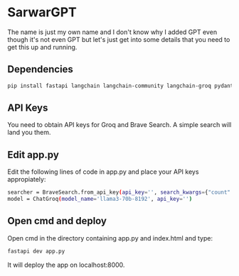 # SarwarGPT
The name is just my own name and I don't know why I added GPT even though it's not even GPT but let's just get into some details that you need to get this up and running.

## Dependencies
```bash
pip install fastapi langchain langchain-community langchain-groq pydantic
```
## API Keys
You need to obtain API keys for Groq and Brave Search. A simple search will land you them.

## Edit app.py
Edit the following lines of code in app.py and place your API keys appropiately:

```bash
searcher = BraveSearch.from_api_key(api_key='', search_kwargs={"count": 3})
model = ChatGroq(model_name='llama3-70b-8192', api_key='')
```

## Open cmd and deploy
Open cmd in the directory containing app.py and index.html and type:

```bash
fastapi dev app.py
```

It will deploy the app on localhost:8000.


